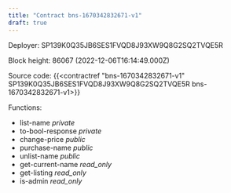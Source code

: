 ```yaml
---
title: "Contract bns-1670342832671-v1"
draft: true
---
```

Deployer: SP139K0Q35JB6SES1FVQD8J93XW9Q8G2SQ2TVQE5R


 



Block height: 86067 (2022-12-06T16:14:49.000Z)

Source code: {{<contractref "bns-1670342832671-v1" SP139K0Q35JB6SES1FVQD8J93XW9Q8G2SQ2TVQE5R bns-1670342832671-v1>}}

Functions:

* list-name _private_
* to-bool-response _private_
* change-price _public_
* purchase-name _public_
* unlist-name _public_
* get-current-name _read_only_
* get-listing _read_only_
* is-admin _read_only_
